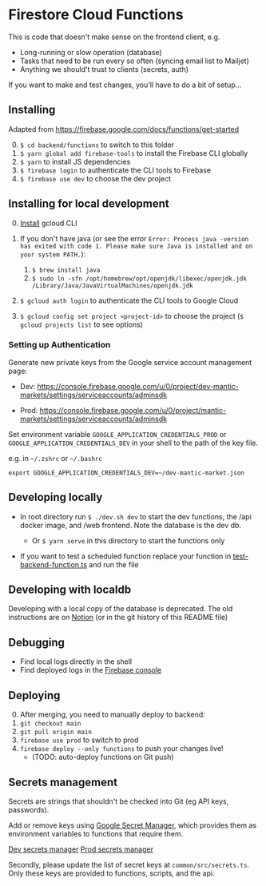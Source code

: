 # Firestore Cloud Functions

This is code that doesn't make sense on the frontend client, e.g.

- Long-running or slow operation (database)
- Tasks that need to be run every so often (syncing email list to Mailjet)
- Anything we should't trust to clients (secrets, auth)

If you want to make and test changes, you'll have to do a bit of setup...

## Installing

Adapted from https://firebase.google.com/docs/functions/get-started

0. `$ cd backend/functions` to switch to this folder
1. `$ yarn global add firebase-tools` to install the Firebase CLI globally
2. `$ yarn` to install JS dependencies
3. `$ firebase login` to authenticate the CLI tools to Firebase
4. `$ firebase use dev` to choose the dev project

## Installing for local development

0. [Install](https://cloud.google.com/sdk/docs/install) gcloud CLI
1. If you don't have java (or see the error `Error: Process java -version has exited with code 1. Please make sure Java is installed and on your system PATH.`):

   1. `$ brew install java`
   2. `$ sudo ln -sfn /opt/homebrew/opt/openjdk/libexec/openjdk.jdk /Library/Java/JavaVirtualMachines/openjdk.jdk`

2. `$ gcloud auth login` to authenticate the CLI tools to Google Cloud
3. `$ gcloud config set project <project-id>` to choose the project (`$ gcloud projects list` to see options)

### Setting up Authentication

Generate new private keys from the Google service account management page:

- Dev: https://console.firebase.google.com/u/0/project/dev-mantic-markets/settings/serviceaccounts/adminsdk

- Prod: https://console.firebase.google.com/u/0/project/mantic-markets/settings/serviceaccounts/adminsdk

Set environment variable `GOOGLE_APPLICATION_CREDENTIALS_PROD` or `GOOGLE_APPLICATION_CREDENTIALS_DEV` in your shell to the path of the key file.

e.g. in `~/.zshrc` or `~/.bashrc`

```
export GOOGLE_APPLICATION_CREDENTIALS_DEV=~/dev-mantic-market.json
```

## Developing locally

- In root directory run `$ ./dev.sh dev` to start the dev functions, the /api docker image, and /web frontend. Note the database is the dev db.

  - Or `$ yarn serve` in this directory to start the functions only

- If you want to test a scheduled function replace your function in [test-backend-function.ts](../scripts/test-backend-function.ts) and run the file

## Developing with localdb

Developing with a local copy of the database is deprecated. The old instructions are on [Notion](https://www.notion.so/manifoldmarkets/How-localdb-worked-c0c3d541005a417f9adfabf63285f440) (or in the git history of this README file)

## Debugging

- Find local logs directly in the shell
- Find deployed logs in the [Firebase console](https://console.firebase.google.com/project/mantic-markets/functions/logs?search=&&severity=DEBUG)

## Deploying

0. After merging, you need to manually deploy to backend:
1. `git checkout main`
1. `git pull origin main`
1. `firebase use prod` to switch to prod
1. `firebase deploy --only functions` to push your changes live!
   - (TODO: auto-deploy functions on Git push)

## Secrets management

Secrets are strings that shouldn't be checked into Git (eg API keys, passwords).

Add or remove keys using [Google Secret Manager](https://console.cloud.google.com/security/secret-manager), which provides them as environment variables to functions that require them.

[Dev secrets manager](https://console.cloud.google.com/security/secret-manager?project=dev-mantic-markets)
[Prod secrets manager](https://console.cloud.google.com/security/secret-manager?project=mantic-markets)

Secondly, please update the list of secret keys at `common/src/secrets.ts`. Only these keys are provided to functions, scripts, and the api.
